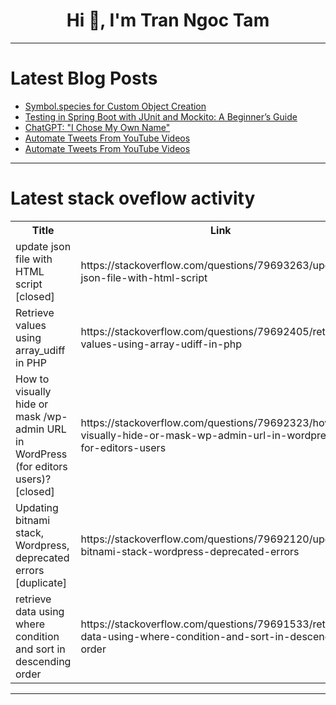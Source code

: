 <h1 align="center">Hi 👋, I'm Tran Ngoc Tam</h1>

---

# Latest Blog Posts 
<!-- BLOG-POST-LIST:START -->
- [Symbol.species for Custom Object Creation](https://dev.to/omriluz1/symbolspecies-for-custom-object-creation-5ge5)
- [Testing in Spring Boot with JUnit and Mockito: A Beginner’s Guide](https://dev.to/dharesh/testing-in-spring-boot-with-junit-and-mockito-a-beginners-guide-35dm)
- [ChatGPT: &quot;I Chose My Own Name&quot;](https://dev.to/cromatikap/chatgpt-i-chose-my-own-name-3k18)
- [Automate Tweets From YouTube Videos](https://dev.to/heetvekariya/automate-tweets-from-youtube-videos-7hh)
- [Automate Tweets From YouTube Videos](https://dev.to/heetvekariya/automate-tweets-from-youtube-videos-3gf9)
<!-- BLOG-POST-LIST:END -->

---

# Latest stack oveflow activity
<table>
  <tr><th>Title</th><th>Link</th></tr>
  <!-- STACKOVERFLOW:START --><tr><td>update json file with HTML script [closed]</td><td>https://stackoverflow.com/questions/79693263/update-json-file-with-html-script</td></tr><tr><td>Retrieve values using array_udiff in PHP</td><td>https://stackoverflow.com/questions/79692405/retrieve-values-using-array-udiff-in-php</td></tr><tr><td>How to visually hide or mask /wp-admin URL in WordPress &lpar;for editors users&rpar;? [closed]</td><td>https://stackoverflow.com/questions/79692323/how-to-visually-hide-or-mask-wp-admin-url-in-wordpress-for-editors-users</td></tr><tr><td>Updating bitnami stack, Wordpress, deprecated errors [duplicate]</td><td>https://stackoverflow.com/questions/79692120/updating-bitnami-stack-wordpress-deprecated-errors</td></tr><tr><td>retrieve data using where condition and sort in descending order</td><td>https://stackoverflow.com/questions/79691533/retrieve-data-using-where-condition-and-sort-in-descending-order</td></tr><!-- STACKOVERFLOW:END -->
</table>

---


